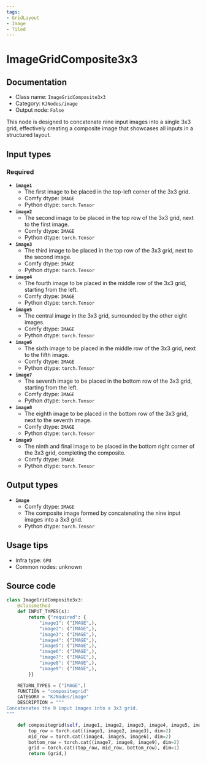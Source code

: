 ```yaml
---
tags:
- GridLayout
- Image
- Tiled
---
```


# ImageGridComposite3x3
## Documentation
- Class name: `ImageGridComposite3x3`
- Category: `KJNodes/image`
- Output node: `False`

This node is designed to concatenate nine input images into a single 3x3 grid, effectively creating a composite image that showcases all inputs in a structured layout.
## Input types
### Required
- **`image1`**
    - The first image to be placed in the top-left corner of the 3x3 grid.
    - Comfy dtype: `IMAGE`
    - Python dtype: `torch.Tensor`
- **`image2`**
    - The second image to be placed in the top row of the 3x3 grid, next to the first image.
    - Comfy dtype: `IMAGE`
    - Python dtype: `torch.Tensor`
- **`image3`**
    - The third image to be placed in the top row of the 3x3 grid, next to the second image.
    - Comfy dtype: `IMAGE`
    - Python dtype: `torch.Tensor`
- **`image4`**
    - The fourth image to be placed in the middle row of the 3x3 grid, starting from the left.
    - Comfy dtype: `IMAGE`
    - Python dtype: `torch.Tensor`
- **`image5`**
    - The central image in the 3x3 grid, surrounded by the other eight images.
    - Comfy dtype: `IMAGE`
    - Python dtype: `torch.Tensor`
- **`image6`**
    - The sixth image to be placed in the middle row of the 3x3 grid, next to the fifth image.
    - Comfy dtype: `IMAGE`
    - Python dtype: `torch.Tensor`
- **`image7`**
    - The seventh image to be placed in the bottom row of the 3x3 grid, starting from the left.
    - Comfy dtype: `IMAGE`
    - Python dtype: `torch.Tensor`
- **`image8`**
    - The eighth image to be placed in the bottom row of the 3x3 grid, next to the seventh image.
    - Comfy dtype: `IMAGE`
    - Python dtype: `torch.Tensor`
- **`image9`**
    - The ninth and final image to be placed in the bottom right corner of the 3x3 grid, completing the composite.
    - Comfy dtype: `IMAGE`
    - Python dtype: `torch.Tensor`
## Output types
- **`image`**
    - Comfy dtype: `IMAGE`
    - The composite image formed by concatenating the nine input images into a 3x3 grid.
    - Python dtype: `torch.Tensor`
## Usage tips
- Infra type: `GPU`
- Common nodes: unknown


## Source code
```python
class ImageGridComposite3x3:
    @classmethod
    def INPUT_TYPES(s):
        return {"required": {
            "image1": ("IMAGE",),
            "image2": ("IMAGE",),
            "image3": ("IMAGE",),
            "image4": ("IMAGE",),
            "image5": ("IMAGE",),
            "image6": ("IMAGE",),
            "image7": ("IMAGE",),
            "image8": ("IMAGE",),
            "image9": ("IMAGE",),     
        }}

    RETURN_TYPES = ("IMAGE",)
    FUNCTION = "compositegrid"
    CATEGORY = "KJNodes/image"
    DESCRIPTION = """
Concatenates the 9 input images into a 3x3 grid. 
"""

    def compositegrid(self, image1, image2, image3, image4, image5, image6, image7, image8, image9):
        top_row = torch.cat((image1, image2, image3), dim=2)
        mid_row = torch.cat((image4, image5, image6), dim=2)
        bottom_row = torch.cat((image7, image8, image9), dim=2)
        grid = torch.cat((top_row, mid_row, bottom_row), dim=1)
        return (grid,)

```
